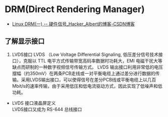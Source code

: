# DRM(Direct Rendering Manager)
- [Linux DRM(一) -- 硬件信号_Hacker_Albert的博客-CSDN博客](https://blog.csdn.net/weixin_41028621/article/details/113585377)
## 了解显示接口
1. LVDS接口
  LVDS （Low Voltage Differential Signaling, 低压差分信号技术接口），克服以 TTL 电平方式传输带宽高码率数据时功耗大，EMI 电磁干扰大等缺点而研制的一种数字视频信号传输方式。
LVDS 输出接口利用非常低的电压摆幅（约350mV）在两条PCB走线或一对平衡电缆上通过差分进行数据的传输。采用LVDS输出接口，可以使得信号在差分PCB线或平衡电缆上以几百Mbit/s的速率传输，由于采用低压和低电流驱动方式，因此实现了低噪声和低功耗。

- LVDS 接口液晶屏定义\
  LVDS接口又成为 RS-644 总线接口
